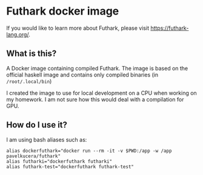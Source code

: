 # Futhark docker image

If you would like to learn more about Futhark, please visit https://futhark-lang.org/.

## What is this?

A Docker image containing compiled Futhark. The image is based on the official haskell image and contains only compiled binaries (in `/root/.local/bin`)

I created the image to use for local development on a CPU when working on my homework. I am not sure how this would deal with a compilation for GPU.

## How do I use it?

I am using bash aliases such as:
```
alias dockerfuthark="docker run --rm -it -v $PWD:/app -w /app pavelkucera/futhark"
alias futharki="dockerfuthark futharki"
alias futhark-test="dockerfuthark futhark-test"
```